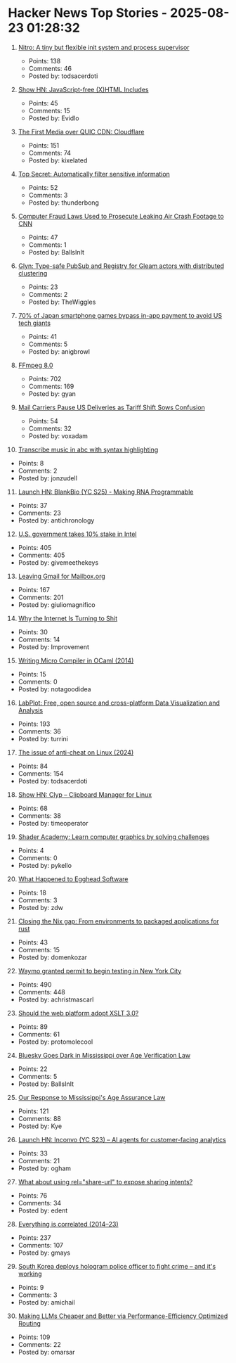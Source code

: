 # Hacker News Top Stories - 2025-08-23 01:28:32

1. [Nitro: A tiny but flexible init system and process supervisor](https://git.vuxu.org/nitro/about/)
   - Points: 138
   - Comments: 46
   - Posted by: todsacerdoti

2. [Show HN: JavaScript-free (X)HTML Includes](https://github.com/Evidlo/xsl-website)
   - Points: 45
   - Comments: 15
   - Posted by: Evidlo

3. [The First Media over QUIC CDN: Cloudflare](https://moq.dev/blog/first-cdn/)
   - Points: 151
   - Comments: 74
   - Posted by: kixelated

4. [Top Secret: Automatically filter sensitive information](https://thoughtbot.com/blog/top-secret)
   - Points: 52
   - Comments: 3
   - Posted by: thunderbong

5. [Computer Fraud Laws Used to Prosecute Leaking Air Crash Footage to CNN](https://www.techdirt.com/2025/08/22/investigators-used-terrible-computer-fraud-laws-to-ensure-people-were-punished-for-leaking-air-crash-footage-to-cnn/)
   - Points: 47
   - Comments: 1
   - Posted by: BallsInIt

6. [Glyn: Type-safe PubSub and Registry for Gleam actors with distributed clustering](https://github.com/mbuhot/glyn)
   - Points: 23
   - Comments: 2
   - Posted by: TheWiggles

7. [70% of Japan smartphone games bypass in-app payment to avoid US tech giants](https://english.kyodonews.net/articles/-/59689)
   - Points: 41
   - Comments: 5
   - Posted by: anigbrowl

8. [FFmpeg 8.0](https://ffmpeg.org/index.html#pr8.0)
   - Points: 702
   - Comments: 169
   - Posted by: gyan

9. [Mail Carriers Pause US Deliveries as Tariff Shift Sows Confusion](https://www.bloomberg.com/news/articles/2025-08-21/global-mail-services-halt-us-deliveries-ahead-of-de-minimis-end)
   - Points: 54
   - Comments: 32
   - Posted by: voxadam

10. [Transcribe music in abc with syntax highlighting](https://fugue-state.io/app?project=24024aab-22f1-43cc-abef-c1647cc59597)
   - Points: 8
   - Comments: 2
   - Posted by: jonzudell

11. [Launch HN: BlankBio (YC S25) - Making RNA Programmable](undefined)
   - Points: 37
   - Comments: 23
   - Posted by: antichronology

12. [U.S. government takes 10% stake in Intel](https://www.cnbc.com/2025/08/22/intel-goverment-equity-stake.html)
   - Points: 405
   - Comments: 405
   - Posted by: givemeethekeys

13. [Leaving Gmail for Mailbox.org](https://giuliomagnifico.blog/post/2025-08-18-leaving-gmail/)
   - Points: 167
   - Comments: 201
   - Posted by: giuliomagnifico

14. [Why the Internet Is Turning to Shit](https://www.currentaffairs.org/news/why-the-internet-is-turning-to-shit)
   - Points: 30
   - Comments: 14
   - Posted by: Improvement

15. [Writing Micro Compiler in OCaml (2014)](http://troydm.github.io/blog/2014/03/29/writing-micro-compiler-in-ocaml/)
   - Points: 15
   - Comments: 0
   - Posted by: notagoodidea

16. [LabPlot: Free, open source and cross-platform Data Visualization and Analysis](https://labplot.org/)
   - Points: 193
   - Comments: 36
   - Posted by: turrini

17. [The issue of anti-cheat on Linux (2024)](https://tulach.cc/the-issue-of-anti-cheat-on-linux/)
   - Points: 84
   - Comments: 154
   - Posted by: todsacerdoti

18. [Show HN: Clyp – Clipboard Manager for Linux](https://github.com/murat-cileli/clyp)
   - Points: 68
   - Comments: 38
   - Posted by: timeoperator

19. [Shader Academy: Learn computer graphics by solving challenges](https://shaderacademy.com/)
   - Points: 4
   - Comments: 0
   - Posted by: pykello

20. [What Happened to Egghead Software](https://dfarq.homeip.net/what-happened-to-egghead-software/)
   - Points: 18
   - Comments: 3
   - Posted by: zdw

21. [Closing the Nix gap: From environments to packaged applications for rust](https://devenv.sh/blog/2025/08/22/closing-the-nix-gap-from-environments-to-packaged-applications-for-rust/)
   - Points: 43
   - Comments: 15
   - Posted by: domenkozar

22. [Waymo granted permit to begin testing in New York City](https://www.cnbc.com/2025/08/22/waymo-permit-new-york-city-nyc-rides.html)
   - Points: 490
   - Comments: 448
   - Posted by: achristmascarl

23. [Should the web platform adopt XSLT 3.0?](https://github.com/whatwg/html/issues/11578)
   - Points: 89
   - Comments: 61
   - Posted by: protomolecool

24. [Bluesky Goes Dark in Mississippi over Age Verification Law](https://www.wired.com/story/bluesky-goes-dark-in-mississippi-age-verification/)
   - Points: 22
   - Comments: 5
   - Posted by: BallsInIt

25. [Our Response to Mississippi's Age Assurance Law](https://bsky.social/about/blog/08-22-2025-mississippi-hb1126)
   - Points: 121
   - Comments: 88
   - Posted by: Kye

26. [Launch HN: Inconvo (YC S23) – AI agents for customer-facing analytics](undefined)
   - Points: 33
   - Comments: 21
   - Posted by: ogham

27. [What about using rel="share-url" to expose sharing intents?](https://shkspr.mobi/blog/2025/08/what-about-using-relshare-url-to-expose-sharing-intents/)
   - Points: 76
   - Comments: 34
   - Posted by: edent

28. [Everything is correlated (2014–23)](https://gwern.net/everything)
   - Points: 237
   - Comments: 107
   - Posted by: gmays

29. [South Korea deploys hologram police officer to fight crime – and it's working](https://www.scmp.com/week-asia/lifestyle-culture/article/3322654/south-korea-deploys-hologram-police-officer-fight-crime-and-its-working)
   - Points: 9
   - Comments: 3
   - Posted by: amichail

30. [Making LLMs Cheaper and Better via Performance-Efficiency Optimized Routing](https://arxiv.org/abs/2508.12631)
   - Points: 109
   - Comments: 22
   - Posted by: omarsar

